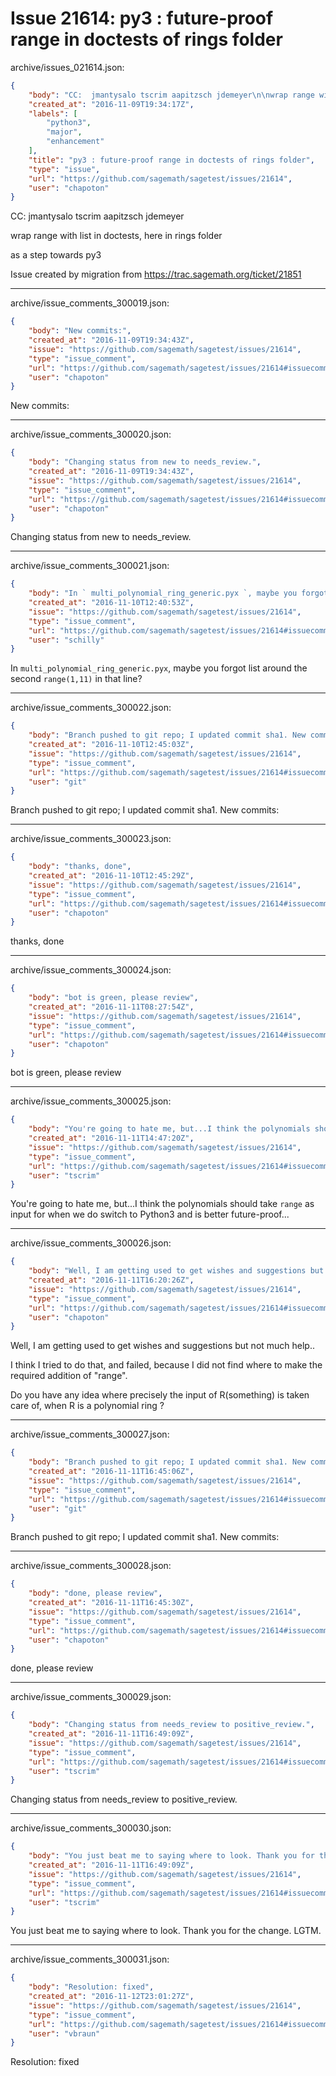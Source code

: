 # Issue 21614: py3 : future-proof range in doctests of rings folder

archive/issues_021614.json:
```json
{
    "body": "CC:  jmantysalo tscrim aapitzsch jdemeyer\n\nwrap range with list in doctests, here in rings folder\n\nas a step towards py3\n\nIssue created by migration from https://trac.sagemath.org/ticket/21851\n\n",
    "created_at": "2016-11-09T19:34:17Z",
    "labels": [
        "python3",
        "major",
        "enhancement"
    ],
    "title": "py3 : future-proof range in doctests of rings folder",
    "type": "issue",
    "url": "https://github.com/sagemath/sagetest/issues/21614",
    "user": "chapoton"
}
```
CC:  jmantysalo tscrim aapitzsch jdemeyer

wrap range with list in doctests, here in rings folder

as a step towards py3

Issue created by migration from https://trac.sagemath.org/ticket/21851





---

archive/issue_comments_300019.json:
```json
{
    "body": "New commits:",
    "created_at": "2016-11-09T19:34:43Z",
    "issue": "https://github.com/sagemath/sagetest/issues/21614",
    "type": "issue_comment",
    "url": "https://github.com/sagemath/sagetest/issues/21614#issuecomment-300019",
    "user": "chapoton"
}
```

New commits:



---

archive/issue_comments_300020.json:
```json
{
    "body": "Changing status from new to needs_review.",
    "created_at": "2016-11-09T19:34:43Z",
    "issue": "https://github.com/sagemath/sagetest/issues/21614",
    "type": "issue_comment",
    "url": "https://github.com/sagemath/sagetest/issues/21614#issuecomment-300020",
    "user": "chapoton"
}
```

Changing status from new to needs_review.



---

archive/issue_comments_300021.json:
```json
{
    "body": "In ` multi_polynomial_ring_generic.pyx `, maybe you forgot list around the second ` range(1,11) ` in that line?",
    "created_at": "2016-11-10T12:40:53Z",
    "issue": "https://github.com/sagemath/sagetest/issues/21614",
    "type": "issue_comment",
    "url": "https://github.com/sagemath/sagetest/issues/21614#issuecomment-300021",
    "user": "schilly"
}
```

In ` multi_polynomial_ring_generic.pyx `, maybe you forgot list around the second ` range(1,11) ` in that line?



---

archive/issue_comments_300022.json:
```json
{
    "body": "Branch pushed to git repo; I updated commit sha1. New commits:",
    "created_at": "2016-11-10T12:45:03Z",
    "issue": "https://github.com/sagemath/sagetest/issues/21614",
    "type": "issue_comment",
    "url": "https://github.com/sagemath/sagetest/issues/21614#issuecomment-300022",
    "user": "git"
}
```

Branch pushed to git repo; I updated commit sha1. New commits:



---

archive/issue_comments_300023.json:
```json
{
    "body": "thanks, done",
    "created_at": "2016-11-10T12:45:29Z",
    "issue": "https://github.com/sagemath/sagetest/issues/21614",
    "type": "issue_comment",
    "url": "https://github.com/sagemath/sagetest/issues/21614#issuecomment-300023",
    "user": "chapoton"
}
```

thanks, done



---

archive/issue_comments_300024.json:
```json
{
    "body": "bot is green, please review",
    "created_at": "2016-11-11T08:27:54Z",
    "issue": "https://github.com/sagemath/sagetest/issues/21614",
    "type": "issue_comment",
    "url": "https://github.com/sagemath/sagetest/issues/21614#issuecomment-300024",
    "user": "chapoton"
}
```

bot is green, please review



---

archive/issue_comments_300025.json:
```json
{
    "body": "You're going to hate me, but...I think the polynomials should take `range` as input for when we do switch to Python3 and is better future-proof...",
    "created_at": "2016-11-11T14:47:20Z",
    "issue": "https://github.com/sagemath/sagetest/issues/21614",
    "type": "issue_comment",
    "url": "https://github.com/sagemath/sagetest/issues/21614#issuecomment-300025",
    "user": "tscrim"
}
```

You're going to hate me, but...I think the polynomials should take `range` as input for when we do switch to Python3 and is better future-proof...



---

archive/issue_comments_300026.json:
```json
{
    "body": "Well, I am getting used to get wishes and suggestions but not much help..\n\nI think I tried to do that, and failed, because I did not find where to make the required addition of \"range\".\n\nDo you have any idea where precisely the input of R(something) is taken care of, when R is a polynomial ring ?",
    "created_at": "2016-11-11T16:20:26Z",
    "issue": "https://github.com/sagemath/sagetest/issues/21614",
    "type": "issue_comment",
    "url": "https://github.com/sagemath/sagetest/issues/21614#issuecomment-300026",
    "user": "chapoton"
}
```

Well, I am getting used to get wishes and suggestions but not much help..

I think I tried to do that, and failed, because I did not find where to make the required addition of "range".

Do you have any idea where precisely the input of R(something) is taken care of, when R is a polynomial ring ?



---

archive/issue_comments_300027.json:
```json
{
    "body": "Branch pushed to git repo; I updated commit sha1. New commits:",
    "created_at": "2016-11-11T16:45:06Z",
    "issue": "https://github.com/sagemath/sagetest/issues/21614",
    "type": "issue_comment",
    "url": "https://github.com/sagemath/sagetest/issues/21614#issuecomment-300027",
    "user": "git"
}
```

Branch pushed to git repo; I updated commit sha1. New commits:



---

archive/issue_comments_300028.json:
```json
{
    "body": "done, please review",
    "created_at": "2016-11-11T16:45:30Z",
    "issue": "https://github.com/sagemath/sagetest/issues/21614",
    "type": "issue_comment",
    "url": "https://github.com/sagemath/sagetest/issues/21614#issuecomment-300028",
    "user": "chapoton"
}
```

done, please review



---

archive/issue_comments_300029.json:
```json
{
    "body": "Changing status from needs_review to positive_review.",
    "created_at": "2016-11-11T16:49:09Z",
    "issue": "https://github.com/sagemath/sagetest/issues/21614",
    "type": "issue_comment",
    "url": "https://github.com/sagemath/sagetest/issues/21614#issuecomment-300029",
    "user": "tscrim"
}
```

Changing status from needs_review to positive_review.



---

archive/issue_comments_300030.json:
```json
{
    "body": "You just beat me to saying where to look. Thank you for the change. LGTM.",
    "created_at": "2016-11-11T16:49:09Z",
    "issue": "https://github.com/sagemath/sagetest/issues/21614",
    "type": "issue_comment",
    "url": "https://github.com/sagemath/sagetest/issues/21614#issuecomment-300030",
    "user": "tscrim"
}
```

You just beat me to saying where to look. Thank you for the change. LGTM.



---

archive/issue_comments_300031.json:
```json
{
    "body": "Resolution: fixed",
    "created_at": "2016-11-12T23:01:27Z",
    "issue": "https://github.com/sagemath/sagetest/issues/21614",
    "type": "issue_comment",
    "url": "https://github.com/sagemath/sagetest/issues/21614#issuecomment-300031",
    "user": "vbraun"
}
```

Resolution: fixed

